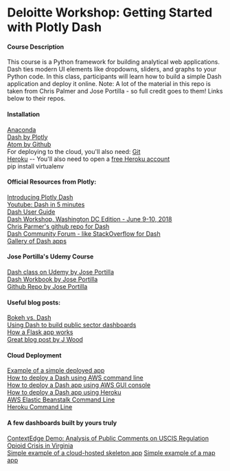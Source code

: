 # Deloitte Workshop: Getting Started with Plotly Dash

#### Course Description
This course is a Python framework for building analytical web applications. Dash ties modern UI elements like dropdowns, sliders, and graphs to your Python code. In this class, participants will learn how to build a simple Dash application and deploy it online. Note: A lot of the material in this repo is taken from Chris Palmer and Jose Portilla - so full credit goes to them! Links below to their repos.

#### Installation
[Anaconda](https://www.anaconda.com/download/)  
[Dash by Plotly](https://dash.plot.ly/installation)  
[Atom by Github](https://atom.io)  
For deploying to the cloud, you'll also need:
[Git](https://git-scm.com/downloads)  
[Heroku](https://devcenter.heroku.com/articles/heroku-cli#download-and-install) -- You'll also need to open a [free Heroku account](https://signup.heroku.com/dc)  
pip install virtualenv

#### Official Resources from Plotly:  
[Introducing Plotly Dash](https://medium.com/@plotlygraphs/introducing-dash-5ecf7191b503)  
[Youtube: Dash in 5 minutes](https://www.youtube.com/watch?v=e4ti2fCpXMI)  
[Dash User Guide](https://dash.plot.ly/)  
[Dash Workshop, Washington DC Edition - June 9-10, 2018](https://dash-workshop.plot.ly/)  
[Chris Parmer's github repo for Dash](https://github.com/plotly/dash-docs)  
[Dash Community Forum - like StackOverflow for Dash](https://community.plot.ly/c/dash)  
[Gallery of Dash apps](https://dash.plot.ly/gallery)  

#### Jose Portilla's Udemy Course  
[Dash class on Udemy by Jose Portilla](https://www.udemy.com/interactive-python-dashboards-with-plotly-and-dash/)  
[Dash Workbook by Jose Portilla](https://docs.google.com/document/d/1DjWL2DxLiRaBrlD3ELyQlCBRu7UQuuWfgjv9LncNp_M/edit)  
[Github Repo by Jose Portilla](https://github.com/Pierian-Data/Plotly-Dashboards-with-Dash)  

#### Useful blog posts:  
[Bokeh vs. Dash](https://blog.sicara.com/bokeh-dash-best-dashboard-framework-python-shiny-alternative-c5b576375f7f)  
[Using Dash to build public sector dashboards](https://medium.com/a-r-g-o/using-plotlys-dash-to-deliver-public-sector-decision-support-dashboards-ac863fa829fb)  
[How a Flask app works](https://pythonhow.com/how-a-flask-app-works/)  
[Great blog post by J Wood](https://www.wintellect.com/creating-web-apps-machine-learning-models-dash/)

#### Cloud Deployment
[Example of a simple deployed app](https://github.com/austinlasseter/simple_dash_app)  
[How to deploy a Dash using AWS command line](https://medium.com/@austinlasseter/plotly-dash-and-the-elastic-beanstalk-command-line-89fb6b67bb79)  
[How to deploy a Dash app using AWS GUI console](https://medium.com/@austinlasseter/deploying-a-dash-app-with-elastic-beanstalk-console-27a834ebe91d)  
[How to deploy a Dash app using Heroku](https://dash.plot.ly/deployment)  
[AWS Elastic Beanstalk Command Line](https://docs.aws.amazon.com/elasticbeanstalk/latest/dg/eb-cli3-install-windows.html)  
[Heroku Command Line](https://devcenter.heroku.com/articles/heroku-cli)

#### A few dashboards built by yours truly
[ContextEdge Demo: Analysis of Public Comments on USCIS Regulation](http://uscis-env.kpcndmi8pp.us-east-1.elasticbeanstalk.com)
[Opioid Crisis in Virginia](https://va-opioid-dashboard.herokuapp.com/)  
[Simple example of a cloud-hosted skeleton app](http://chucknorris-dev.us-east-1.elasticbeanstalk.com/) 
[Simple example of a map app](https://obscure-brook-30801.herokuapp.com/)
 
